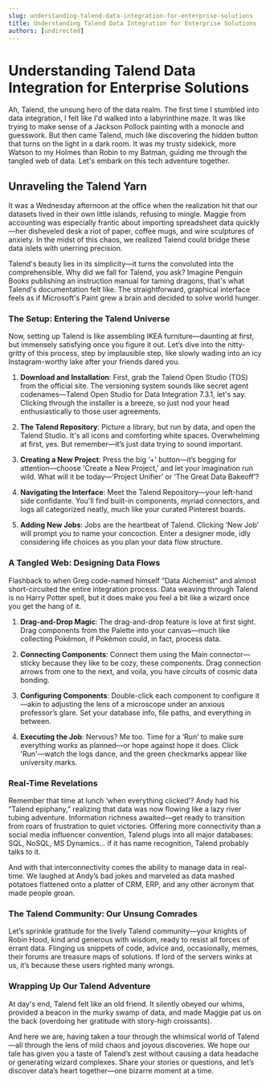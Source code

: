 ```yaml
---
slug: understanding-talend-data-integration-for-enterprise-solutions
title: Understanding Talend Data Integration for Enterprise Solutions
authors: [undirected]
---
```



# Understanding Talend Data Integration for Enterprise Solutions

Ah, Talend, the unsung hero of the data realm. The first time I stumbled into data integration, I felt like I'd walked into a labyrinthine maze. It was like trying to make sense of a Jackson Pollock painting with a monocle and guesswork. But then came Talend, much like discovering the hidden button that turns on the light in a dark room. It was my trusty sidekick, more Watson to my Holmes than Robin to my Batman, guiding me through the tangled web of data. Let's embark on this tech adventure together.

## Unraveling the Talend Yarn

It was a Wednesday afternoon at the office when the realization hit that our datasets lived in their own little islands, refusing to mingle. Maggie from accounting was especially frantic about importing spreadsheet data quickly—her disheveled desk a riot of paper, coffee mugs, and wire sculptures of anxiety. In the midst of this chaos, we realized Talend could bridge these data islets with unerring precision.

Talend's beauty lies in its simplicity—it turns the convoluted into the comprehensible. Why did we fall for Talend, you ask? Imagine Penguin Books publishing an instruction manual for taming dragons, that's what Talend's documentation felt like. The straightforward, graphical interface feels as if Microsoft's Paint grew a brain and decided to solve world hunger.

### The Setup: Entering the Talend Universe

Now, setting up Talend is like assembling IKEA furniture—daunting at first, but immensely satisfying once you figure it out. Let’s dive into the nitty-gritty of this process, step by implausible step, like slowly wading into an icy Instagram-worthy lake after your friends dared you.

1. **Download and Installation**: First, grab the Talend Open Studio (TOS) from the official site. The versioning system sounds like secret agent codenames—Talend Open Studio for Data Integration 7.3.1, let's say. Clicking through the installer is a breeze, so just nod your head enthusiastically to those user agreements.

2. **The Talend Repository**: Picture a library, but run by data, and open the Talend Studio. It's all icons and comforting white spaces. Overwhelming at first, yes. But remember—it’s just data trying to sound important.

3. **Creating a New Project**: Press the big ‘+’ button—it’s begging for attention—choose ‘Create a New Project,’ and let your imagination run wild. What will it be today—‘Project Unifier’ or ‘The Great Data Bakeoff’?

4. **Navigating the Interface**: Meet the Talend Repository—your left-hand side confidante. You'll find built-in components, myriad connectors, and logs all categorized neatly, much like your curated Pinterest boards.

5. **Adding New Jobs**: Jobs are the heartbeat of Talend. Clicking ‘New Job’ will prompt you to name your concoction. Enter a designer mode, idly considering life choices as you plan your data flow structure.

### A Tangled Web: Designing Data Flows

Flashback to when Greg code-named himself “Data Alchemist” and almost short-circuited the entire integration process. Data weaving through Talend is no Harry Potter spell, but it does make you feel a bit like a wizard once you get the hang of it. 

1. **Drag-and-Drop Magic**: The drag-and-drop feature is love at first sight. Drag components from the Palette into your canvas—much like collecting Pokémon, if Pokémon could, in fact, process data.

2. **Connecting Components**: Connect them using the Main connector—sticky because they like to be cozy, these components. Drag connection arrows from one to the next, and voila, you have circuits of cosmic data bonding.

3. **Configuring Components**: Double-click each component to configure it—akin to adjusting the lens of a microscope under an anxious professor’s glare. Set your database info, file paths, and everything in between.

4. **Executing the Job**: Nervous? Me too. Time for a ‘Run’ to make sure everything works as planned—or hope against hope it does. Click 'Run'—watch the logs dance, and the green checkmarks appear like university marks.

### Real-Time Revelations

Remember that time at lunch ‘when everything clicked’? Andy had his “Talend epiphany,” realizing that data was now flowing like a lazy river tubing adventure. Information richness awaited—get ready to transition from roars of frustration to quiet victories. Offering more connectivity than a social media influencer convention, Talend plugs into all major databases: SQL, NoSQL, MS Dynamics... if it has name recognition, Talend probably talks to it.

And with that interconnectivity comes the ability to manage data in real-time. We laughed at Andy’s bad jokes and marveled as data mashed potatoes flattened onto a platter of CRM, ERP, and any other acronym that made people groan.

### The Talend Community: Our Unsung Comrades

Let’s sprinkle gratitude for the lively Talend community—your knights of Robin Hood, kind and generous with wisdom, ready to resist all forces of errant data. Flinging us snippets of code, advice and, occasionally, memes, their forums are treasure maps of solutions. If lord of the servers winks at us, it’s because these users righted many wrongs.

### Wrapping Up Our Talend Adventure

At day's end, Talend felt like an old friend. It silently obeyed our whims, provided a beacon in the murky swamp of data, and made Maggie pat us on the back (overdoing her gratitude with story-high croissants).

And here we are, having taken a tour through the whimsical world of Talend—all through the lens of mild chaos and joyous discoveries. We hope our tale has given you a taste of Talend’s zest without causing a data headache or generating wizard complexes. Share your stories or questions, and let’s discover data’s heart together—one bizarre moment at a time.